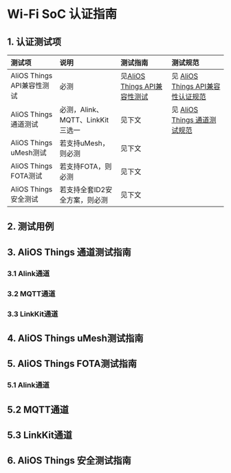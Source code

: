 # Wi-Fi SoC 认证指南

## 1. 认证测试项

| 测试项 | 说明 | 测试指南 | 测试规范 |
| :--- | :--- | :--- | :--- |
| AliOS Things API兼容性测试 | 必测 | 见[AliOS Things API兼容性测试](/certificate_manual/certificate_manual_api.md) | 见 [AliOS Things API兼容性认证规范](/certificate_docs/certificate_docs_api.md) |
| AliOS Things 通道测试 | 必测，Alink、MQTT、LinkKit三选一 | 见下文 | 见 [AliOS Things 通道测试规范](/certificate_docs/certificate_docs_channel.md) |
| AliOS Things uMesh测试 | 若支持uMesh，则必测 | 见下文 |  |
| AliOS Things FOTA测试 | 若支持FOTA，则必测 | 见下文 |  |
| AliOS Things 安全测试 | 若支持全套ID2安全方案，则必测 | 见下文 |  |

## 2. 测试用例

## 3. AliOS Things 通道测试指南

### 3.1 Alink通道

### 3.2 MQTT通道

### 3.3 LinkKit通道

## 4. AliOS Things uMesh测试指南

## 5. AliOS Things FOTA测试指南

### 5.1 Alink通道

## 5.2 MQTT通道

## 5.3 LinkKit通道

## 6. AliOS Things 安全测试指南



